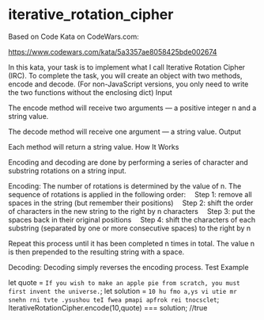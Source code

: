 # iterative_rotation_cipher

Based on Code Kata on CodeWars.com:

https://www.codewars.com/kata/5a3357ae8058425bde002674

In this kata, your task is to implement what I call Iterative Rotation Cipher (IRC). To complete the task, you will create an object with two methods, encode and decode. (For non-JavaScript versions, you only need to write the two functions without the enclosing dict)
Input

The encode method will receive two arguments — a positive integer n and a string value.

The decode method will receive one argument — a string value.
Output

Each method will return a string value.
How It Works

Encoding and decoding are done by performing a series of character and substring rotations on a string input.

Encoding: The number of rotations is determined by the value of n. The sequence of rotations is applied in the following order:
 Step 1: remove all spaces in the string (but remember their positions)
 Step 2: shift the order of characters in the new string to the right by n characters
 Step 3: put the spaces back in their original positions
 Step 4: shift the characters of each substring (separated by one or more consecutive spaces) to the right by n

Repeat this process until it has been completed n times in total.
The value n is then prepended to the resulting string with a space.

Decoding: Decoding simply reverses the encoding process.
Test Example

let quote = `If you wish to make an apple pie from scratch, you must first invent the universe.`;
let solution = `10 hu fmo a,ys vi utie mr snehn rni tvte .ysushou teI fwea pmapi apfrok rei tnocsclet`;
IterativeRotationCipher.encode(10,quote) === solution; //true
